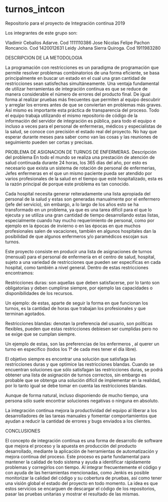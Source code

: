 # turnos_intcon
Repositorio para el proyecto de Integración contínua 2019

Los integrantes de este grupo son:

Vladimir Ceballos Adarve. Cod 1111110386
Jose Nicolas Felipe Pachon Roncancio. Cod 1420012631
Leidy Johana Sierra Quiroga. Cod 1911983280

DESCRIPCION  DE LA METODOLOGIA

La programación con restricciones es un paradigma de programación que permite resolver problemas combinatorios de una forma eficiente, se basa principalmente en buscar un estado en el cual una gran cantidad de restricciones sean satisfechas simultáneamente.
Una ventaja  fundamental de utilizar  herramientas  de  integración continua es que se reduce  de manera  considerable  el número de  errores  del producto  final.
De igual forma al realizar pruebas  más frecuentes  que permiten  al equipo  descubrir  y arreglar  los  errores  antes de que se conviertan en problemas  más  graves.
Así mismo  es importante  esta práctica  de  transparencia  del proceso. Todo  el equipo  trabaja  utilizando  el mismo repositorio de  código de la información del servidor de integración es pública, para todo el equipo  e incluso  a veces para  el personal  de  enfermeras,  médicos y  especialistas de la salud, se conoce con precisión  el estado  real del proyecto. No hay que esperar  durante  meses para  saber como van las  cosas y las  reuniones de  seguimiento pueden ser cortas y precisas.

PROBLEMA  DE ASIGNACION DE TURNOS DE ENFERMERAS. 
Descripción del problema
En todo el mundo se realiza una prestación de atención de salud continuada durante 24 horas, los 365 días del año, por esto es necesario que exista un sistema de rotación de personal de enfermerias, Jefes enfermeras en el que un mismo paciente pueda ser atendido por varios profesionales de la salud en el tiempo que esté hospitalizado, esta es la razón principal de porque este problema es tan conocido.

Cada hospital necesita generar reiteradamente una lista apropiada del personal de la salud y estas son generadas manualmente por el enfermero (jefe del servicio), sin embargo, a lo largo de los años esto se ha transformado en un problema, ya que es una tarea difícil para el que lo ejecuta y se utiliza una gran cantidad de tiempo desarrollando estas listas, especialmente cuando hay mucho requerimiento de personal, como por ejemplo en la épocas de invierno o en las épocas en que muchos profesionales salen de vacaciones, también en algunos hospitales dan la posibilidad de que algunos enfermeros y/o paramédicos escojan sus turnos.

Este proyecto   consiste  en producir una lista   de asignaciones  de turnos (mensual)
para  el personal de  enfermería en el centro  de salud, hospital,  sujeto  a una  variedad  de restricciones  que pueden  ser  especificas  en  cada  hospital,  como  también  a nivel  general.  Dentro de  estas  restricciones  encontramos:

Restricciones duras:  son aquellas  que deben  satisfacerse, por lo tanto  son obligatorias y deben  cumplirse siempre, por ejemplo las  capacidades  o disponibilidades  de los  recursos.

Un ejemplo:  de estas, aparte  de  seguir la forma en que  funcionan los turnos, es la  cantidad  de horas  que  trabajan los  profesionales  y que  terminan agotados.


Restricciones  blandas: denotan la  preferencia del usuario,  son políticas  flexibles, pueden  que  estas restricciones  debiesen  ser cumplidas pero no  se exige  que se cumplan siempre.

Un ejemplo  de  estas,  son las  preferencias de los enfermeros , al querer un turno en especifico (todos los 1° de  cada mes  tener  el día libre).

El objetivo siempre es encontrar una solución que satisfaga las restricciones duras y que optimice las restricciones blandas. Cuando se encuentran soluciones que sólo satisfagan las restricciones duras, se podrá obtener una lista de asignación de turnos correctos, sin embargo es probable que se obtenga una solución difícil de implementar en la realidad, por lo tanto igual se debe tomar en cuenta las restricciones blandas.

Aunque de forma natural, incluso disponiendo de mucho tiempo, una persona sólo
suele encontrar soluciones negativas o ninguna en absoluto.

La integración continua  mejora la productividad del equipo al liberar a los  desarrolladores  de las tareas manuales y fomentar comportamientos que ayudan a reducir la cantidad de errores y bugs enviados a los clientes.
  
  
 
CONCLUSIONES


El concepto de integración continua es una forma de desarrollo  de software que mejora el proceso y la  apuesta  en producción  del producto  desarrollado, mediante la aplicación  de  herramientas  de automatización y mejora  continua del proceso.
Este proceso es parte fundamental para mantener  la calidad  de todo sistema y ayuda  a identificar  rápidamente problemas y corregirlos  con tiempo.
Al integrar  frecuentemente  el código y con ayuda  de las  herramientas mencionadas, como Jenkis es posible monitorizar la  calidad  del código y su cobertura  de pruebas, así  como tener una visión  global el estado  del proyecto en todo momento.
La idea  es que  estos  servicios  se encarguen de  descargar  el código  de los  repositorios, pasar las pruebas unitarias  y mostrar  el resultado de las mismas.
